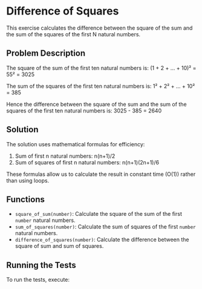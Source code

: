 # Difference of Squares

This exercise calculates the difference between the square of the sum and the sum of the squares of the first N natural numbers.

## Problem Description

The square of the sum of the first ten natural numbers is:
(1 + 2 + ... + 10)² = 55² = 3025

The sum of the squares of the first ten natural numbers is:
1² + 2² + ... + 10² = 385

Hence the difference between the square of the sum and the sum of the squares of the first ten natural numbers is:
3025 - 385 = 2640

## Solution

The solution uses mathematical formulas for efficiency:

1. Sum of first n natural numbers: n(n+1)/2
2. Sum of squares of first n natural numbers: n(n+1)(2n+1)/6

These formulas allow us to calculate the result in constant time (O(1)) rather than using loops.

## Functions

- `square_of_sum(number)`: Calculate the square of the sum of the first `number` natural numbers.
- `sum_of_squares(number)`: Calculate the sum of squares of the first `number` natural numbers.
- `difference_of_squares(number)`: Calculate the difference between the square of sum and sum of squares.

## Running the Tests

To run the tests, execute:

